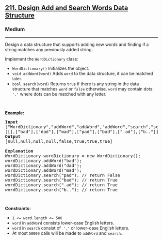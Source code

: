 <h2><a href="https://leetcode.com/problems/design-add-and-search-words-data-structure/">211. Design Add and Search Words Data Structure</a></h2><h3>Medium</h3><hr><div bis_skin_checked="1"><p>Design a data structure that supports adding new words and finding if a string matches any previously added string.</p>

<p>Implement the <code>WordDictionary</code> class:</p>

<ul>
	<li><code>WordDictionary()</code>&nbsp;Initializes the object.</li>
	<li><code>void addWord(word)</code> Adds <code>word</code> to the data structure, it can be matched later.</li>
	<li><code>bool search(word)</code>&nbsp;Returns <code>true</code> if there is any string in the data structure that matches <code>word</code>&nbsp;or <code>false</code> otherwise. <code>word</code> may contain dots <code>'.'</code> where dots can be matched with any letter.</li>
</ul>

<p>&nbsp;</p>
<p><strong>Example:</strong></p>

<pre><strong>Input</strong>
["WordDictionary","addWord","addWord","addWord","search","search","search","search"]
[[],["bad"],["dad"],["mad"],["pad"],["bad"],[".ad"],["b.."]]
<strong>Output</strong>
[null,null,null,null,false,true,true,true]

<strong>Explanation</strong>
WordDictionary wordDictionary = new WordDictionary();
wordDictionary.addWord("bad");
wordDictionary.addWord("dad");
wordDictionary.addWord("mad");
wordDictionary.search("pad"); // return False
wordDictionary.search("bad"); // return True
wordDictionary.search(".ad"); // return True
wordDictionary.search("b.."); // return True
</pre>

<p>&nbsp;</p>
<p><strong>Constraints:</strong></p>

<ul>
	<li><code>1 &lt;= word.length &lt;= 500</code></li>
	<li><code>word</code> in <code>addWord</code> consists lower-case English letters.</li>
	<li><code>word</code> in <code>search</code> consist of&nbsp; <code>'.'</code> or lower-case English letters.</li>
	<li>At most <code>50000</code>&nbsp;calls will be made to <code>addWord</code>&nbsp;and <code>search</code>.</li>
</ul>
</div>